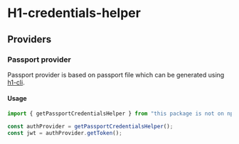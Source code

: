 # H1-credentials-helper

## Providers

### Passport provider

Passport provider is based on passport file which can be generated using [h1-cli](https://github.com/hyperonecom/h1-cli).

#### Usage

```typescript
import { getPassportCredentialsHelper } from "this package is not on npm yet, so i cant provide name";

const authProvider = getPassportCredentialsHelper();
const jwt = authProvider.getToken();
```

